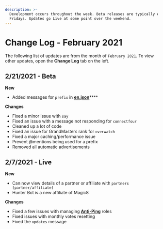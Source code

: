 ```yaml
---
description: >-
  Development occurs throughout the week. Beta releases are typically on
  Fridays. Updates go Live at some point over the weekend.
---
```


# Change Log - February 2021

The following list of updates are from the month of `February 2021`. To view other updates, open the **Change Log** tab on the left.

## 2/21/2021 - Beta

**New**

* Added messages for `prefix` in [**en.json**](https://github.com/OfficialMagic8/Languages/blob/master/languages/en.json)\*\*\*\*

**Changes**

* Fixed a minor issue with `say`
* Fixed an issue with a message not responding for `connectfour`
* Cleaned up a lot of code
* Fixed an issue for GrandMasters rank for `overwatch`
* Fixed a major caching/performance issue
* Prevent @mentions being used for a prefix
* Removed all automatic advertisements

## 2/7/2021 - Live

**New**

* Can now view details of a partner or affiliate with `partners [partner/affiliate]`
* Hunter Bot is a new affiliate of Magic8

**Changes**

* Fixed a few issues with managing [**Anti-Ping**](../../commands/administrator/#anti-ping) roles
* Fixed issues with monthly votes resetting
* Fixed the `updates` message

